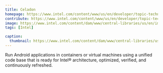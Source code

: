 ```yaml
---
title: Celadon
homepage: https://www.intel.com/content/www/us/en/developer/topic-technology/open/celadon/overview.html
contribute: https://www.intel.com/content/www/us/en/developer/topic-technology/open/celadon/community.html
image: https://www.intel.com/content/dam/www/central-libraries/us/en/images/2022-09/celadon-logo-transparent-rwd.png
tags: [Intel]

caption:
  thumbnail: https://www.intel.com/content/dam/www/central-libraries/us/en/images/2022-09/celadon-logo-transparent-rwd.png
---
```


Run Android applications in containers or virtual machines using a unified code base that is ready for Intel® architecture, optimized, verified, and continuously refreshed.